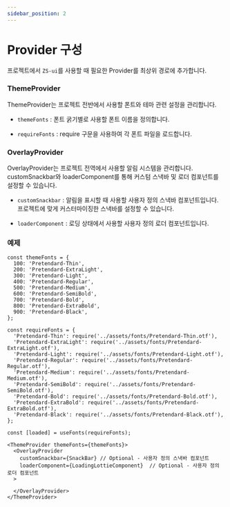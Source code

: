 ```yaml
---
sidebar_position: 2
---
```


# Provider 구성

프로젝트에서 `ZS-ui`를 사용할 때 필요한 Provider를 최상위 경로에 추가합니다.

### ThemeProvider

ThemeProvider는 프로젝트 전반에서 사용할 폰트와 테마 관련 설정을 관리합니다.

- `themeFonts` : 폰트 굵기별로 사용할 폰트 이름을 정의합니다.

- `requireFonts` : require 구문을 사용하여 각 폰트 파일을 로드합니다.


### OverlayProvider

OverlayProvider는 프로젝트 전역에서 사용할 알림 시스템을 관리합니다. customSnackbar와 loaderComponent를 통해 커스텀 스낵바 및 로더 컴포넌트를 설정할 수 있습니다.

- `customSnackbar` : 알림을 표시할 때 사용할 사용자 정의 스낵바 컴포넌트입니다. 프로젝트에 맞게 커스터마이징한 스낵바를 설정할 수 있습니다.

- `loaderComponent` : 로딩 상태에서 사용할 사용자 정의 로더 컴포넌트입니다.


### 예제

```tsx title="app/_layout.tsx"
const themeFonts = {
  100: 'Pretendard-Thin',
  200: 'Pretendard-ExtraLight',
  300: 'Pretendard-Light',
  400: 'Pretendard-Regular',
  500: 'Pretendard-Medium',
  600: 'Pretendard-SemiBold',
  700: 'Pretendard-Bold',
  800: 'Pretendard-ExtraBold',
  900: 'Pretendard-Black',
};

const requireFonts = {
  'Pretendard-Thin': require('../assets/fonts/Pretendard-Thin.otf'),
  'Pretendard-ExtraLight': require('../assets/fonts/Pretendard-ExtraLight.otf'),
  'Pretendard-Light': require('../assets/fonts/Pretendard-Light.otf'),
  'Pretendard-Regular': require('../assets/fonts/Pretendard-Regular.otf'),
  'Pretendard-Medium': require('../assets/fonts/Pretendard-Medium.otf'),
  'Pretendard-SemiBold': require('../assets/fonts/Pretendard-SemiBold.otf'),
  'Pretendard-Bold': require('../assets/fonts/Pretendard-Bold.otf'),
  'Pretendard-ExtraBold': require('../assets/fonts/Pretendard-ExtraBold.otf'),
  'Pretendard-Black': require('../assets/fonts/Pretendard-Black.otf'),
};

const [loaded] = useFonts(requireFonts);

<ThemeProvider themeFonts={themeFonts}>
  <OverlayProvider
    customSnackbar={SnackBar} // Optional - 사용자 정의 스낵바 컴포넌트
    loaderComponent={LoadingLottieComponent}  // Optional - 사용자 정의 로더 컴포넌트
  >

  </OverlayProvider>
</ThemeProvider>
```
